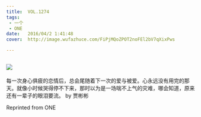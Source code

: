 ```yaml
---
title:	VOL.1274
tags:
 - 一个
 - ONE
date:	2016/04/2 1:41:48
cover:	http://image.wufazhuce.com/FiPjMQoZPOT2noFEl2bV7qXixPws

---
```

![](http://image.wufazhuce.com/FiPjMQoZPOT2noFEl2bV7qXixPws)
---

每一次身心俱疲的恋情后，总会尾随着下一次的爱与被爱。心永远没有用完的那天。就像小时候哭得停不下来，那时以为是一场喘不上气的灾难，哪会知道，原来还有一辈子的眼泪要流。 by 贾彬彬
 
Reprinted from ONE
